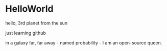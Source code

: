# HelloWorld
hello, 3rd planet from the sun

just learning github

in a galaxy far, far away - named probability - I am an open-source queen.
